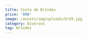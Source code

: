 ```yaml
---
title: Cesta de Brindes
price: '800'
image: /assets/img/uploads/br29.jpg
category: Diversos
tag: Brindes
---
```


